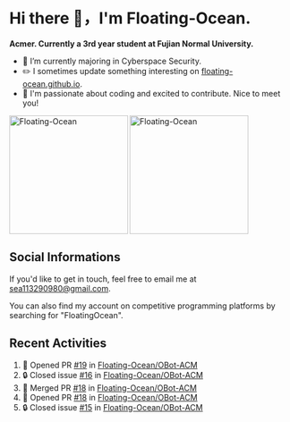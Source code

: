 # Hi there 👋，I'm Floating-Ocean.

**Acmer. Currently a 3rd year student at Fujian Normal University.**

- 🔭 I’m currently majoring in Cyberspace Security.
- ✏️ I sometimes update something interesting on [floating-ocean.github.io](https://floating-ocean.github.io/).
- 👯 I'm passionate about coding and excited to contribute. Nice to meet you!

<p><img align="left" height="212" src="https://readme-stats-eta-flame.vercel.app/api/top-langs?username=Floating-Ocean&show_icons=true&locale=en&layout=donut&&hide=html&border_radius=16" alt="Floating-Ocean" /></p>

<p><img align="center" height="212" src="https://readme-stats-eta-flame.vercel.app/api?username=Floating-Ocean&show_icons=true&locale=en&exclude_repo=Floating-Ocean.github.io&border_radius=16&rank_icon=github&show=reviews" alt="Floating-Ocean" /></p>

## Social Informations

If you'd like to get in touch, feel free to email me at [sea113290980@gmail.com](mailto:sea113290980@gmail.com).

You can also find my account on competitive programming platforms by searching for "FloatingOcean".

## Recent Activities
<!--START_SECTION:activity-->
1. 💪 Opened PR [#19](https://github.com/Floating-Ocean/OBot-ACM/pull/19) in [Floating-Ocean/OBot-ACM](https://github.com/Floating-Ocean/OBot-ACM)
2. 🔒 Closed issue [#16](https://github.com/Floating-Ocean/OBot-ACM/issues/16) in [Floating-Ocean/OBot-ACM](https://github.com/Floating-Ocean/OBot-ACM)
3. 🎉 Merged PR [#18](https://github.com/Floating-Ocean/OBot-ACM/pull/18) in [Floating-Ocean/OBot-ACM](https://github.com/Floating-Ocean/OBot-ACM)
4. 💪 Opened PR [#18](https://github.com/Floating-Ocean/OBot-ACM/pull/18) in [Floating-Ocean/OBot-ACM](https://github.com/Floating-Ocean/OBot-ACM)
5. 🔒 Closed issue [#15](https://github.com/Floating-Ocean/OBot-ACM/issues/15) in [Floating-Ocean/OBot-ACM](https://github.com/Floating-Ocean/OBot-ACM)
<!--END_SECTION:activity-->


